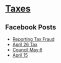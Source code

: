 # [Taxes](#taxes)

## Facebook Posts

- [Reporting Tax Fraud](#taxes/pages/taxes/fbposts/report-fraud)
- [April 26 Tax](#taxes/pages/taxes/fbposts/april-26-tax)
- [Council May 6](#taxes/pages/taxes/fbposts/council-may6)
- [April 15](#taxes/pages/taxes/fbposts/april-15)
